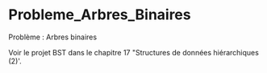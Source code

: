 # Probleme_Arbres_Binaires
Problème : Arbres binaires

Voir le projet BST dans le chapitre 17 "Structures de données hiérarchiques (2)'. 